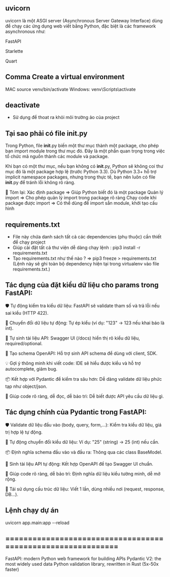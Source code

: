 ## uvicorn

uvicorn là một ASGI server (Asynchronous Server Gateway Interface) dùng để chạy các ứng dụng web viết bằng Python, đặc biệt là các framework asynchronous như:

FastAPI

Starlette

Quart

## Comma Create a virtual environment

MAC
source venv/bin/activate
Windows:
venv\Scripts\activate

## deactivate

- Sử dụng để thoat ra khỏi môi trường ảo của project

## Tại sao phải có file **init**.py

Trong Python, file **init**.py biến một thư mục thành một package, cho phép bạn import module trong thư mục đó. Đây là một phần quan trọng trong việc tổ chức mã nguồn thành các module và package.

Khi bạn có một thư mục, nếu bạn không có **init**.py, Python sẽ không coi thư mục đó là một package hợp lệ (trước Python 3.3). Dù Python 3.3+ hỗ trợ implicit namespace packages, nhưng trong thực tế, bạn nên luôn có file **init**.py để tránh lỗi không rõ ràng.

📌 Tóm lại:
Xác định package => Giúp Python biết đó là một package
Quản lý import => Cho phép quản lý import trong package rõ ràng
Chạy code khi package được import => Có thể dùng để import sẵn module, khởi tạo cấu hình

## requirements.txt

- File này chứa danh sách tất cả các dependencies (phụ thuộc) cần thiết để chạy project
- Giúp cài đặt tất cả thư viện dễ dàng chạy lệnh : pip3 install -r requirements.txt
- Tạo requirements.txt như thế nào ? => pip3 freeze > requirements.txt (Lệnh này sẽ ghi toàn bộ dependency hiện tại trong virtualenv vào file requirements.txt.)

## Tác dụng của đặt kiểu dữ liệu cho params trong FastAPI:

🛡 Tự động kiểm tra kiểu dữ liệu: FastAPI sẽ validate tham số và trả lỗi nếu sai kiểu (HTTP 422).

🔄 Chuyển đổi dữ liệu tự động: Tự ép kiểu (ví dụ: "123" → 123 nếu khai báo là int).

🧾 Tự sinh tài liệu API: Swagger UI (/docs) hiển thị rõ kiểu dữ liệu, required/optional.

🤖 Tạo schema OpenAPI: Hỗ trợ sinh API schema để dùng với client, SDK.

💡 Gợi ý thông minh khi viết code: IDE sẽ hiểu được kiểu và hỗ trợ autocomplete, giảm bug.

📦 Kết hợp với Pydantic để kiểm tra sâu hơn: Dễ dàng validate dữ liệu phức tạp như object/json.

🧠 Giúp code rõ ràng, dễ đọc, dễ bảo trì: Dễ biết được API yêu cầu dữ liệu gì.

## Tác dụng chính của Pydantic trong FastAPI:

🛡 Validate dữ liệu đầu vào (body, query, form,...): Kiểm tra kiểu dữ liệu, giá trị hợp lệ tự động.

🔄 Tự động chuyển đổi kiểu dữ liệu: Ví dụ: "25" (string) → 25 (int) nếu cần.

📦 Định nghĩa schema đầu vào và đầu ra: Thông qua các class BaseModel.

🧾 Sinh tài liệu API tự động: Kết hợp OpenAPI để tạo Swagger UI chuẩn.

🧠 Giúp code rõ ràng, dễ bảo trì: Định nghĩa dữ liệu kiểu tường minh, dễ mở rộng.

🔁 Tái sử dụng cấu trúc dữ liệu: Viết 1 lần, dùng nhiều nơi (request, response, DB...).

## Lệnh chạy dự án

uvicorn app.main:app --reload

## ============================================================

FastAPI: modern Python web framework for building APIs
Pydantic V2: the most widely used data Python validation library, rewritten in Rust (5x-50x faster)
